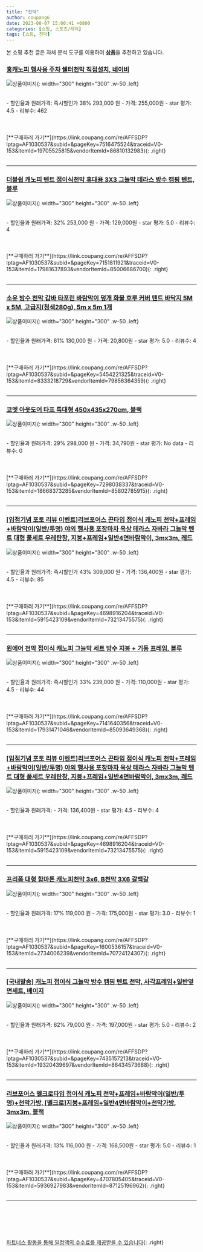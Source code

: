 ```yaml
---
title: "천막"
author: coupang6
date: 2023-08-07 15:00:41 +0800
categories: [쇼핑, 스포츠/레저]
tags: [쇼핑, 천막]
---
```


본 쇼핑 추천 글은 자체 분석 도구를 이용하여 [**상품**](https://link.coupang.com/a/bao1ui)을 추천하고 있습니다.

### [홍캐노피 행사용 주차 쉘터천막 직접설치, 네이비](https://link.coupang.com/re/AFFSDP?lptag=AF1030537&subid=&pageKey=7516475524&traceid=V0-153&itemId=19705525815&vendorItemId=86810132983)

![상품이미지](https://thumbnail6.coupangcdn.com/thumbnails/remote/230x230ex/image/retail/images/2023/08/07/17/7/b55f3883-0c0d-4ef1-83dc-e4ee2fc276af.jpg){: width="300" height="300" .w-50 .left}


<br>
- 할인율과 원래가격: 즉시할인가 38%  293,000   원
- 가격: 255,000원
- star 평가: 4.5
- 리뷰수: 462
<br>
<br>
<br>
<br>
[**구매하러 가기**](https://link.coupang.com/re/AFFSDP?lptag=AF1030537&subid=&pageKey=7516475524&traceid=V0-153&itemId=19705525815&vendorItemId=86810132983){: .right}
<br>
<br>

---

### [더블쉽 캐노피 텐트 접이식천막 휴대용 3X3 그늘막 테라스 방수 캠핑 텐트, 블루](https://link.coupang.com/re/AFFSDP?lptag=AF1030537&subid=&pageKey=7151811921&traceid=V0-153&itemId=17981637893&vendorItemId=85006686700)

![상품이미지](https://thumbnail10.coupangcdn.com/thumbnails/remote/230x230ex/image/vendor_inventory/b094/803650c2d81570270a11123829dd5dfb3e4792f20dcfc5289734da36dde0.jpg){: width="300" height="300" .w-50 .left}


<br>
- 할인율과 원래가격: 32%  253,000   원
- 가격: 129,000원
- star 평가: 5.0
- 리뷰수: 4
<br>
<br>
<br>
<br>
[**구매하러 가기**](https://link.coupang.com/re/AFFSDP?lptag=AF1030537&subid=&pageKey=7151811921&traceid=V0-153&itemId=17981637893&vendorItemId=85006686700){: .right}
<br>
<br>

---

### [소유 방수 천막 갑바 타포린 바람막이 덮개 화물 호루 커버 텐트 바닥지 5M x 5M, 고급지(청색280g), 5m x 5m 1개](https://link.coupang.com/re/AFFSDP?lptag=AF1030537&subid=&pageKey=5454221325&traceid=V0-153&itemId=8333218729&vendorItemId=79856364359)

![상품이미지](https://thumbnail8.coupangcdn.com/thumbnails/remote/230x230ex/image/vendor_inventory/eb7d/15bef0a28e5f326737343445eae04d5f151835b4254008680cc2e16e206e.jpg){: width="300" height="300" .w-50 .left}


<br>
- 할인율과 원래가격: 61%  130,000   원
- 가격: 20,800원
- star 평가: 5.0
- 리뷰수: 4
<br>
<br>
<br>
<br>
[**구매하러 가기**](https://link.coupang.com/re/AFFSDP?lptag=AF1030537&subid=&pageKey=5454221325&traceid=V0-153&itemId=8333218729&vendorItemId=79856364359){: .right}
<br>
<br>

---

### [코멧 아웃도어 타프 특대형 450x435x270cm, 블랙](https://link.coupang.com/re/AFFSDP?lptag=AF1030537&subid=&pageKey=7298038337&traceid=V0-153&itemId=18668373285&vendorItemId=85802785915)

![상품이미지](https://thumbnail6.coupangcdn.com/thumbnails/remote/230x230ex/image/retail/images/1423782989736729-97815a84-78cf-47c5-b8be-0c17512f5967.jpg){: width="300" height="300" .w-50 .left}


<br>
- 할인율과 원래가격: 29%  298,000   원
- 가격: 34,790원
- star 평가: No data
- 리뷰수: 0
<br>
<br>
<br>
<br>
[**구매하러 가기**](https://link.coupang.com/re/AFFSDP?lptag=AF1030537&subid=&pageKey=7298038337&traceid=V0-153&itemId=18668373285&vendorItemId=85802785915){: .right}
<br>
<br>

---

### [[입점기념 포토 리뷰 이벤트]리브포어스 끈타입 접이식 캐노피 천막+프레임+바람막이(일반/투명) 야외 행사용 포장마차 옥상 테라스 자바라 그늘막 텐트 대형 풀세트 우레탄창, 지붕+프레임+일반4면바람막이, 3mx3m, 레드](https://link.coupang.com/re/AFFSDP?lptag=AF1030537&subid=&pageKey=4698916204&traceid=V0-153&itemId=5915423109&vendorItemId=73213475575)

![상품이미지](https://thumbnail6.coupangcdn.com/thumbnails/remote/230x230ex/image/vendor_inventory/3b27/b95d24a5124136ccb7aa911fd07b54a6887b9c58532e7f6d4ae9cf416f52.JPG){: width="300" height="300" .w-50 .left}


<br>
- 할인율과 원래가격: 즉시할인가 43%  309,000   원
- 가격: 136,400원
- star 평가: 4.5
- 리뷰수: 85
<br>
<br>
<br>
<br>
[**구매하러 가기**](https://link.coupang.com/re/AFFSDP?lptag=AF1030537&subid=&pageKey=4698916204&traceid=V0-153&itemId=5915423109&vendorItemId=73213475575){: .right}
<br>
<br>

---

### [윈에어 천막 접이식 캐노피 그늘막 세트 방수 지붕 + 기둥 프레임, 블루](https://link.coupang.com/re/AFFSDP?lptag=AF1030537&subid=&pageKey=7141640356&traceid=V0-153&itemId=17931471046&vendorItemId=85093649368)

![상품이미지](https://thumbnail9.coupangcdn.com/thumbnails/remote/230x230ex/image/retail/images/2023/02/16/15/8/17c4b64c-cb8b-4ca0-bfe3-051de516194a.jpg){: width="300" height="300" .w-50 .left}


<br>
- 할인율과 원래가격: 즉시할인가 33%  239,000   원
- 가격: 110,000원
- star 평가: 4.5
- 리뷰수: 44
<br>
<br>
<br>
<br>
[**구매하러 가기**](https://link.coupang.com/re/AFFSDP?lptag=AF1030537&subid=&pageKey=7141640356&traceid=V0-153&itemId=17931471046&vendorItemId=85093649368){: .right}
<br>
<br>

---

### [[입점기념 포토 리뷰 이벤트]리브포어스 끈타입 접이식 캐노피 천막+프레임+바람막이(일반/투명) 야외 행사용 포장마차 옥상 테라스 자바라 그늘막 텐트 대형 풀세트 우레탄창, 지붕+프레임+일반4면바람막이, 3mx3m, 레드](https://link.coupang.com/re/AFFSDP?lptag=AF1030537&subid=&pageKey=4698916204&traceid=V0-153&itemId=5915423109&vendorItemId=73213475575)

![상품이미지](https://thumbnail6.coupangcdn.com/thumbnails/remote/230x230ex/image/vendor_inventory/3b27/b95d24a5124136ccb7aa911fd07b54a6887b9c58532e7f6d4ae9cf416f52.JPG){: width="300" height="300" .w-50 .left}


<br>
- 할인율과 원래가격: 
- 가격: 136,400원
- star 평가: 4.5
- 리뷰수: 4
<br>
<br>
<br>
<br>
[**구매하러 가기**](https://link.coupang.com/re/AFFSDP?lptag=AF1030537&subid=&pageKey=4698916204&traceid=V0-153&itemId=5915423109&vendorItemId=73213475575){: .right}
<br>
<br>

---

### [프리폼 대형 함마톤 캐노피천막 3x6, B천막 3X6 갈백갈](https://link.coupang.com/re/AFFSDP?lptag=AF1030537&subid=&pageKey=1600536157&traceid=V0-153&itemId=2734006239&vendorItemId=70724124307)

![상품이미지](https://thumbnail9.coupangcdn.com/thumbnails/remote/230x230ex/image/vendor_inventory/49db/aa5bfa309e514715992092365c39329233a18e5d9c7aa31c5198828d040b.jpg){: width="300" height="300" .w-50 .left}


<br>
- 할인율과 원래가격: 17%  119,000   원
- 가격: 175,000원
- star 평가: 3.0
- 리뷰수: 1
<br>
<br>
<br>
<br>
[**구매하러 가기**](https://link.coupang.com/re/AFFSDP?lptag=AF1030537&subid=&pageKey=1600536157&traceid=V0-153&itemId=2734006239&vendorItemId=70724124307){: .right}
<br>
<br>

---

### [[국내발송] 캐노피 접이식 그늘막 방수 캠핑 텐트 천막, 사각프레임+일반옆면세트, 베이지](https://link.coupang.com/re/AFFSDP?lptag=AF1030537&subid=&pageKey=7435157213&traceid=V0-153&itemId=19320439697&vendorItemId=86434573688)

![상품이미지](https://thumbnail9.coupangcdn.com/thumbnails/remote/230x230ex/image/vendor_inventory/328f/084ba174c0477e5f1b50acc48bce6b153482d2b303465c833ea4c15b109e.jpg){: width="300" height="300" .w-50 .left}


<br>
- 할인율과 원래가격: 62%  79,000   원
- 가격: 197,000원
- star 평가: 5.0
- 리뷰수: 2
<br>
<br>
<br>
<br>
[**구매하러 가기**](https://link.coupang.com/re/AFFSDP?lptag=AF1030537&subid=&pageKey=7435157213&traceid=V0-153&itemId=19320439697&vendorItemId=86434573688){: .right}
<br>
<br>

---

### [리브포어스 벨크로타입 접이식 캐노피 천막+프레임+바람막이(일반/투명)+천막가방, [벨크로]지붕+프레임+일반4면바람막이+천막가방, 3mx3m, 블랙](https://link.coupang.com/re/AFFSDP?lptag=AF1030537&subid=&pageKey=4707805405&traceid=V0-153&itemId=5936927983&vendorItemId=87125196962)

![상품이미지](https://thumbnail8.coupangcdn.com/thumbnails/remote/230x230ex/image/vendor_inventory/4bae/369f685ee1cfb5d3db1f3428e981e6d9bcd5935d13e7dc885cc4c58ea1e7.JPG){: width="300" height="300" .w-50 .left}


<br>
- 할인율과 원래가격: 13%  116,000   원
- 가격: 168,500원
- star 평가: 5.0
- 리뷰수: 1
<br>
<br>
<br>
<br>
[**구매하러 가기**](https://link.coupang.com/re/AFFSDP?lptag=AF1030537&subid=&pageKey=4707805405&traceid=V0-153&itemId=5936927983&vendorItemId=87125196962){: .right}
<br>
<br>

---
<br><br><br><br><br> [파트너스 활동을 통해 일정액의 수수료를 제공받을 수 있습니다](https://link.coupang.com/a/bao1ui){: .right}